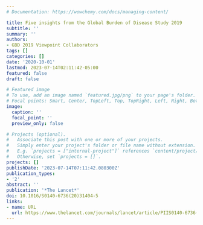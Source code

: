 ```yaml
---
# Documentation: https://wowchemy.com/docs/managing-content/

title: Five insights from the Global Burden of Disease Study 2019
subtitle: ''
summary: ''
authors:
- GBD 2019 Viewpoint Collaborators 
tags: []
categories: []
date: '2020-10-01'
lastmod: 2023-07-14T02:11:42-05:00
featured: false
draft: false

# Featured image
# To use, add an image named `featured.jpg/png` to your page's folder.
# Focal points: Smart, Center, TopLeft, Top, TopRight, Left, Right, BottomLeft, Bottom, BottomRight.
image:
  caption: ''
  focal_point: ''
  preview_only: false

# Projects (optional).
#   Associate this post with one or more of your projects.
#   Simply enter your project's folder or file name without extension.
#   E.g. `projects = ["internal-project"]` references `content/project/deep-learning/index.md`.
#   Otherwise, set `projects = []`.
projects: []
publishDate: '2023-07-14T07:11:42.080300Z'
publication_types:
- '2'
abstract: ''
publication: '*The Lancet*'
doi: 10.1016/S0140-6736(20)31404-5
links:
- name: URL
  url: https://www.thelancet.com/journals/lancet/article/PIIS0140-6736(20)31404-5/fulltext
---
```

